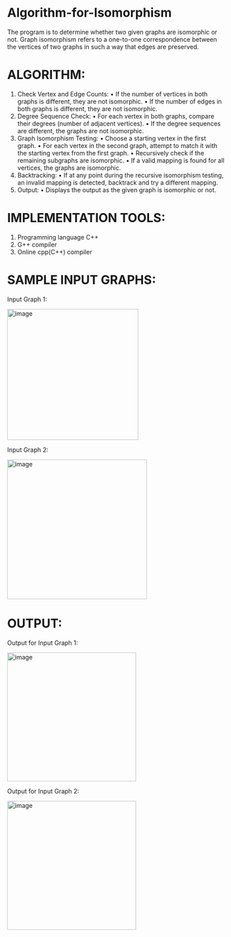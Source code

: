 # Algorithm-for-Isomorphism

The program is to determine whether two given graphs are isomorphic or not. Graph isomorphism refers to a one-to-one correspondence between the vertices of two graphs in such a way that edges are preserved.

# ALGORITHM:

1.	Check Vertex and Edge Counts:
       •      If the number of vertices in both graphs is different, they are not isomorphic.
       •	If the number of edges in both graphs is different, they are not isomorphic.
2.	Degree Sequence Check:
       •	For each vertex in both graphs, compare their degrees (number of adjacent vertices).
       •	If the degree sequences are different, the graphs are not isomorphic.
3.	Graph Isomorphism Testing:
       •	Choose a starting vertex in the first graph.
       •	For each vertex in the second graph, attempt to match it with the starting vertex from the first graph.
       •	Recursively check if the remaining subgraphs are isomorphic.
       •	If a valid mapping is found for all vertices, the graphs are isomorphic.
4.	Backtracking:
       •	If at any point during the recursive isomorphism testing, an invalid mapping is detected, backtrack and try a different mapping.
5.	Output:
       •	Displays the output as the given graph is isomorphic or not.

# IMPLEMENTATION TOOLS:

1.  Programming language C++
2.  G++ compiler
3.  Online cpp(C++) compiler

# SAMPLE INPUT GRAPHS:

Input Graph 1:

<img width="302" alt="image" src="https://github.com/JagadeeshR14/Algorithm-for-Isomorphism/assets/139132404/d59db1ad-4408-43a6-bd07-d02d1e3be28c">

Input Graph 2:

<img width="322" alt="image" src="https://github.com/JagadeeshR14/Algorithm-for-Isomorphism/assets/139132404/236e83ed-cf2a-44ae-aae5-e95ed84cf5e1">

# OUTPUT:

Output for Input Graph 1:

<img width="297" alt="image" src="https://github.com/JagadeeshR14/Algorithm-for-Isomorphism/assets/139132404/d49d6392-4921-40e9-9b8e-9b84b834eb3a">

Output for Input Graph 2:

<img width="297" alt="image" src="https://github.com/JagadeeshR14/Algorithm-for-Isomorphism/assets/139132404/fd5a9912-ffbd-4720-9693-398b63a382f1">
